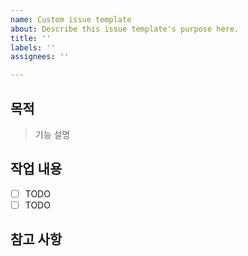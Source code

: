 ```yaml
---
name: Custom issue template
about: Describe this issue template's purpose here.
title: ''
labels: ''
assignees: ''

---
```


## 목적
> 기능 설명
## 작업 내용
- [ ] TODO
- [ ] TODO
## 참고 사항
